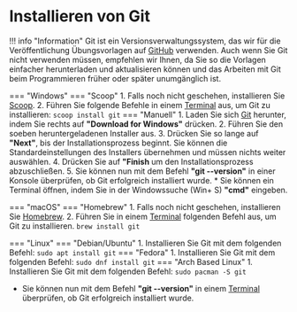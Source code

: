 # Installieren von Git

!!! info "Information"
    Git ist ein Versionsverwaltungssystem, das wir für die Veröffentlichung Übungsvorlagen auf [GitHub] verwenden.
    Auch wenn Sie Git nicht verwenden müssen, empfehlen wir Ihnen, da Sie so die Vorlagen einfacher herunterladen und aktualisieren können und das Arbeiten mit Git beim Programmieren früher oder später unumgänglich ist.
    
=== "Windows"
    === "Scoop"
        1. Falls noch nicht geschehen, installieren Sie [Scoop].
        2. Führen Sie folgende Befehle in einem [Terminal] aus, um Git zu installieren:
            ```
            scoop install git
            ```
    === "Manuell"
        1. Laden Sie sich [Git] herunter, indem Sie rechts auf **"Download for Windows"** drücken.
        2. Führen Sie den soeben heruntergeladenen Installer aus.
        3. Drücken Sie so lange auf **"Next"**, bis der Installationsprozess beginnt. Sie können die Standardeinstellungen des Installers übernehmen und müssen nichts weiter auswählen.
        4. Drücken Sie auf **"Finish** um den Installationsprozess abzuschließen.
        5. Sie können nun mit dem Befehl **"git --version"** in einer Konsole überprüfen, ob Git erfolgreich installiert wurde.
           * Sie können ein Terminal öffnen, indem Sie in der Windowssuche (Win+ S) **"cmd"** eingeben.

=== "macOS"
    === "Homebrew"
        1. Falls noch nicht geschehen, installieren Sie [Homebrew].
        2. Führen Sie in einem [Terminal] folgenden Befehl aus, um Git zu installieren.
            ```
            brew install git
            ```

=== "Linux"
    === "Debian/Ubuntu"
        1. Installieren Sie Git mit dem folgenden Befehl:
            ```
            sudo apt install git
            ```
    === "Fedora"
        1. Installieren Sie Git mit dem folgenden Befehl:
            ```
            sudo dnf install git
            ```
    === "Arch Based Linux"
        1. Installieren Sie Git mit dem folgenden Befehl:
            ```
            sudo pacman -S git
            ```

* Sie können nun mit dem Befehl **"git --version"** in einem [Terminal] überprüfen, ob Git erfolgreich installiert wurde.
    

[GitHub]: https://github.com/FOP-2324
[Git]: https://git-scm.com/download
[Terminal]: https://wiki.tudalgo.org/preparation/terminal/
[Homebrew]: https://wiki.tudalgo.org/preparation/packagemanager/
[Scoop]: https://wiki.tudalgo.org/preparation/packagemanager/
